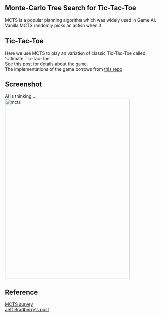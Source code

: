 ## Monte-Carlo Tree Search for Tic-Tac-Toe  
MCTS is a popular planning algorithm which was widely used in Game AI.
Vanilla MCTS randomly picks an action when it

## Tic-Tac-Toe
Here we use MCTS to play an variation of classic Tic-Tac-Toe called 'Ultimate Tic-Tac-Toe'.   
See [this post]( http://mathwithbaddrawings.com/2013/06/16/ultimate-tic-tac-toe/ ) for details about the game.  
The implementations of the game borrows from [this repo](https://github.com/jbradberry/ultimate_tictactoe)  

## Screenshot  
AI is thinking...  
<img src="https://github.com/borgwang/toys/raw/master/MCTS/mcts.png" width = "400" height = "580" alt="mcts" align=center />  

## Reference  
[MCTS survey](http://pubs.doc.ic.ac.uk/survey-mcts-methods/survey-mcts-methods.pdf)  
[Jeff Bradberry's post](http://jeffbradberry.com/posts/2015/09/intro-to-monte-carlo-tree-search/)  
